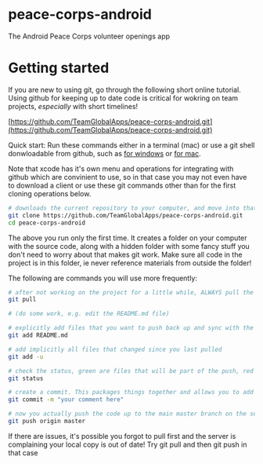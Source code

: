 # peace-corps-android
The Android Peace Corps volunteer openings app 

# Getting started
If you are new to using git, go through the following short online tutorial. Using github for keeping up to date code is critical for wokring on team projects, *especially* with short timelines!

[https://github.com/TeamGlobalApps/peace-corps-android.git](https://github.com/TeamGlobalApps/peace-corps-android.git)

Quick start: Run these commands either in a terminal (mac) or use a git shell donwloadable from github, such as [for windows](https://windows.github.com/) or [for mac](https://mac.github.com/).

Note that xcode has it's own menu and operations for integrating with github which are convinient to use, so in that case you may not even have to download a client or use these git commands other than for the first cloning operations below.

```bash
# downloads the current repository to your computer, and move into that directory
git clone https://github.com/TeamGlobalApps/peace-corps-android.git
cd peace-corps-android 
```

The above you run only the first time. It creates a folder on your computer with the source code, along with a hidden folder with some fancy stuff you don't need to worry about that makes git work. Make sure all code in the project is in this folder, ie never reference materials from outside the folder!

The following are commands you will use more frequently:

```bash
# after not working on the project for a little while, ALWAYS pull the most recent code from the master to your local copy
git pull

# (do some work, e.g. edit the README.md file)

# explicitly add files that you want to push back up and sync with the master after editing
git add README.md

# add implicitly all files that changed since you last pulled
git add -u

# check the status, green are files that will be part of the push, red are files that changed or are added that have not been added to the changelog
git status

# create a commit. This packages things together and allows you to add a required description for what you worked on
git commit -m "your comment here"

# now you actually push the code up to the main master branch on the server
git push origin master
```

If there are issues, it's possible you forgot to pull first and the server is complaining your local copy is out of date! Try git pull and then git push in that case
